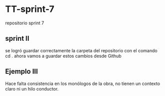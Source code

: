 # TT-sprint-7
repositorio sprint 7
## sprint II
se logró guardar correctamente la carpeta del repositorio con el comando cd . ahora vamos a guardar estos cambios desde Github

## Ejemplo III
Hace falta consistencia en los monólogos de la obra, no tienen un contexto claro ni un hilo conductor.